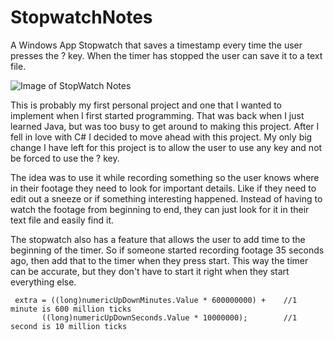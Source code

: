 # StopwatchNotes
A Windows App Stopwatch that saves a timestamp every time the user presses the ? key. When the timer has stopped the user can save it to a text file. 

![Image of StopWatch Notes](https://github.com/Mmohler1/StopwatchNotes/blob/main/StopNotes/SW-1.PNG)

This is probably my first personal project and one that I wanted to implement when I first started programming. That was back when I just learned Java, but was too busy to get around to making this project. After I fell in love with C# I decided to move ahead with this project. My only big change I have left for this project is to allow the user to use any key and not be forced to use the ? key.

The idea was to use it while recording something so the user knows where in their footage they need to look for important details. Like if they need to edit out a sneeze or if something interesting happened. Instead of having to watch the footage from beginning to end, they can just look for it in their text file and easily find it.

The stopwatch also has a feature that allows the user to add time to the beginning of the timer. So if someone started recording footage 35 seconds ago, then add that to the timer when they press start. This way the timer can be accurate, but they don't have to start it right when they start everything else.


```
 extra = ((long)numericUpDownMinutes.Value * 600000000) +    //1 minute is 600 million ticks
       ((long)numericUpDownSeconds.Value * 10000000);        //1 second is 10 million ticks
```

